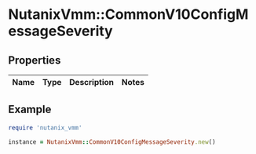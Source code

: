 # NutanixVmm::CommonV10ConfigMessageSeverity

## Properties

| Name | Type | Description | Notes |
| ---- | ---- | ----------- | ----- |

## Example

```ruby
require 'nutanix_vmm'

instance = NutanixVmm::CommonV10ConfigMessageSeverity.new()
```


